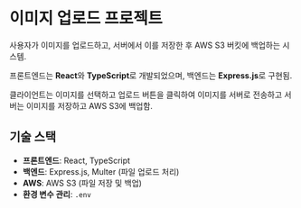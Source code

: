 # 이미지 업로드 프로젝트

사용자가 이미지를 업로드하고, 서버에서 이를 저장한 후 AWS S3 버킷에 백업하는 시스템.

프론트엔드는 **React**와 **TypeScript**로 개발되었으며, 백엔드는 **Express.js**로 구현됨.

클라이언트는 이미지를 선택하고 업로드 버튼을 클릭하여 이미지를 서버로 전송하고 서버는 이미지를 저장하고 AWS S3에 백업함.

## 기술 스택

-  **프론트엔드**: React, TypeScript
-  **백엔드**: Express.js, Multer (파일 업로드 처리)
-  **AWS**: AWS S3 (파일 저장 및 백업)
-  **환경 변수 관리**: `.env`
